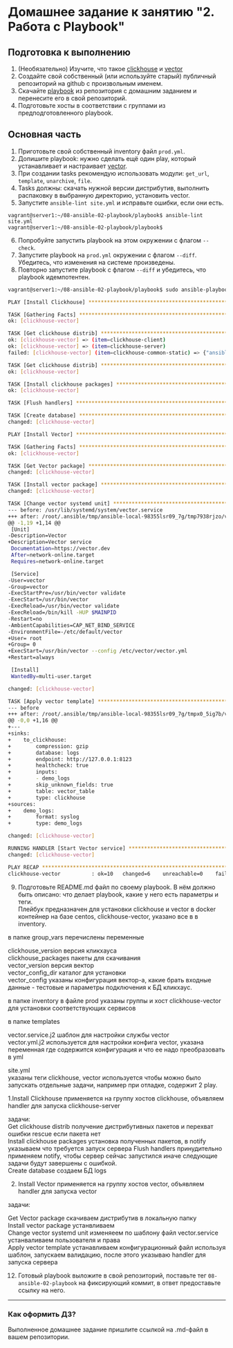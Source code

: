 # Домашнее задание к занятию "2. Работа с Playbook"

## Подготовка к выполнению

1. (Необязательно) Изучите, что такое [clickhouse](https://www.youtube.com/watch?v=fjTNS2zkeBs) и [vector](https://www.youtube.com/watch?v=CgEhyffisLY)
2. Создайте свой собственный (или используйте старый) публичный репозиторий на github с произвольным именем.
3. Скачайте [playbook](./playbook/) из репозитория с домашним заданием и перенесите его в свой репозиторий.
4. Подготовьте хосты в соответствии с группами из предподготовленного playbook.

## Основная часть

1. Приготовьте свой собственный inventory файл `prod.yml`.
2. Допишите playbook: нужно сделать ещё один play, который устанавливает и настраивает [vector](https://vector.dev).
3. При создании tasks рекомендую использовать модули: `get_url`, `template`, `unarchive`, `file`.
4. Tasks должны: скачать нужной версии дистрибутив, выполнить распаковку в выбранную директорию, установить vector.
5. Запустите `ansible-lint site.yml` и исправьте ошибки, если они есть.
```
vagrant@server1:~/08-ansible-02-playbook/playbook$ ansible-lint site.yml
vagrant@server1:~/08-ansible-02-playbook/playbook$
```
6. Попробуйте запустить playbook на этом окружении с флагом `--check`.
7. Запустите playbook на `prod.yml` окружении с флагом `--diff`. Убедитесь, что изменения на системе произведены.
8. Повторно запустите playbook с флагом `--diff` и убедитесь, что playbook идемпотентен.
``` bash
vagrant@server1:~/08-ansible-02-playbook/playbook$ sudo ansible-playbook -i inventory/prod.yml site.yml --diff

PLAY [Install Clickhouse] ***********************************************************************************************************************

TASK [Gathering Facts] **************************************************************************************************************************
ok: [clickhouse-vector]

TASK [Get clickhouse distrib] *******************************************************************************************************************
ok: [clickhouse-vector] => (item=clickhouse-client)
ok: [clickhouse-vector] => (item=clickhouse-server)
failed: [clickhouse-vector] (item=clickhouse-common-static) => {"ansible_loop_var": "item", "changed": false, "dest": "./clickhouse-common-static-22.3.3.44.rpm", "elapsed": 0, "gid": 0, "group": "root", "item": "clickhouse-common-static", "mode": "0644", "msg": "Request failed", "owner": "root", "response": "HTTP Error 404: Not Found", "size": 246310036, "state": "file", "status_code": 404, "uid": 0, "url": "https://packages.clickhouse.com/rpm/stable/clickhouse-common-static-22.3.3.44.noarch.rpm"}

TASK [Get clickhouse distrib] *******************************************************************************************************************
ok: [clickhouse-vector]

TASK [Install clickhouse packages] **************************************************************************************************************
ok: [clickhouse-vector]

TASK [Flush handlers] ***************************************************************************************************************************

TASK [Create database] **************************************************************************************************************************
changed: [clickhouse-vector]

PLAY [Install Vector] ***************************************************************************************************************************

TASK [Gathering Facts] **************************************************************************************************************************
ok: [clickhouse-vector]

TASK [Get Vector package] ***********************************************************************************************************************
changed: [clickhouse-vector]

TASK [Install vector package] *******************************************************************************************************************
changed: [clickhouse-vector]

TASK [Change vector systemd unit] ***************************************************************************************************************
--- before: /usr/lib/systemd/system/vector.service
+++ after: /root/.ansible/tmp/ansible-local-98355lsr09_7g/tmp7938rjzo/vector.service.j2
@@ -1,19 +1,14 @@
 [Unit]
-Description=Vector
+Description=Vector service
 Documentation=https://vector.dev
 After=network-online.target
 Requires=network-online.target

 [Service]
-User=vector
-Group=vector
-ExecStartPre=/usr/bin/vector validate
-ExecStart=/usr/bin/vector
-ExecReload=/usr/bin/vector validate
-ExecReload=/bin/kill -HUP $MAINPID
-Restart=no
-AmbientCapabilities=CAP_NET_BIND_SERVICE
-EnvironmentFile=-/etc/default/vector
+User= root
+Group= 0
+ExecStart=/usr/bin/vector --config /etc/vector/vector.yml
+Restart=always

 [Install]
 WantedBy=multi-user.target

changed: [clickhouse-vector]

TASK [Apply vector template] ********************************************************************************************************************
--- before
+++ after: /root/.ansible/tmp/ansible-local-98355lsr09_7g/tmpx0_5ig7b/vector.yml.j2
@@ -0,0 +1,16 @@
+---
+sinks:
+    to_clickhouse:
+        compression: gzip
+        database: logs
+        endpoint: http://127.0.0.1:8123
+        healthcheck: true
+        inputs:
+        - demo_logs
+        skip_unknown_fields: true
+        table: vector_table
+        type: clickhouse
+sources:
+    demo_logs:
+        format: syslog
+        type: demo_logs

changed: [clickhouse-vector]

RUNNING HANDLER [Start Vector service] **********************************************************************************************************
changed: [clickhouse-vector]

PLAY RECAP **************************************************************************************************************************************
clickhouse-vector          : ok=10   changed=6    unreachable=0    failed=0    skipped=0    rescued=1    ignored=0

```
9. Подготовьте README.md файл по своему playbook. В нём должно быть описано: что делает playbook, какие у него есть параметры и теги.  
Плейбук предназначен для установки clickhouse и vector в docker контейнер на базе centos, clickhouse-vector, 
указано все в в inventory.  

в папке group_vars перечислены переменные  

clickhouse_version версия кликхауса  
clickhouse_packages пакеты для скачивания  
vector_version версия вектор  
vector_config_dir каталог для установки  
vector_config указаны конфигурация вектор-а, какие брать входные данные - тестовые и параметры подключения к БД кликхаус.    


в папке inventory в файле prod указаны группы и хост clickhouse-vector  для установки соответствующих сервисов  

в папке templates  

vector.service.j2 шаблон для настройки службы vector  
vector.yml.j2 используется для настройки конфига vector, указана переменная где содержится конфигурация и что ее надо преобразовать в yml   


site.yml  
указаны теги clickhouse, vector используется чтобы можно было запускать отдельные задачи, например при отладке, содержит 2 play.  

1.Install Clickhouse применяется на группу хостов clickhouse, объявляем handler для запуска clickhouse-server  

задачи:  
Get clickhouse distrib получение дистрибутивных пакетов и перехват ошибки rescue если пакета нет  
Install clickhouse packages установка полученных пакетов, в notify указываем что требуется запуск сервера
Flush handlers принудительно применяем notify, чтобы сервер сейчас запустился иначе 
следующие задачи будут завершены с ошибкой.   
Create database создаем БД logs  


2. Install Vector применяется на группу хостов vector, объявляем handler для запуска vector  

задачи:  

Get Vector package скачиваем дистрибутив в локальную папку  
Install vector package устанвливаем  
Change vector systemd unit изменяеем по шаблону файл vector.service устанваливаем пользователя и права  
Apply vector template устанавливаем конфигурационный файл используя шаблон, запускаем валидацию, после этого указываю handler для запуска сервера


12. Готовый playbook выложите в свой репозиторий, поставьте тег `08-ansible-02-playbook` на фиксирующий коммит, в ответ предоставьте ссылку на него.

---

### Как оформить ДЗ?

Выполненное домашнее задание пришлите ссылкой на .md-файл в вашем репозитории.
